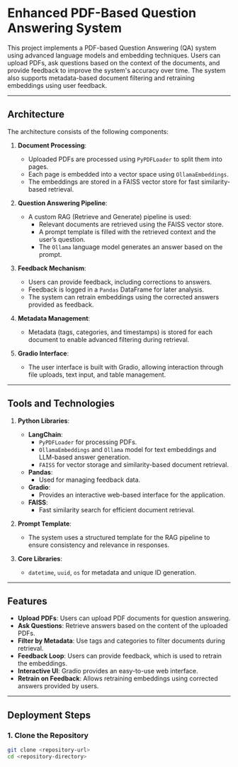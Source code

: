 # Enhanced PDF-Based Question Answering System

This project implements a PDF-based Question Answering (QA) system using advanced language models and embedding techniques. Users can upload PDFs, ask questions based on the context of the documents, and provide feedback to improve the system's accuracy over time. The system also supports metadata-based document filtering and retraining embeddings using user feedback.

---

## **Architecture**

The architecture consists of the following components:

1. **Document Processing**:
   - Uploaded PDFs are processed using `PyPDFLoader` to split them into pages.
   - Each page is embedded into a vector space using `OllamaEmbeddings`.
   - The embeddings are stored in a FAISS vector store for fast similarity-based retrieval.

2. **Question Answering Pipeline**:
   - A custom RAG (Retrieve and Generate) pipeline is used:
     - Relevant documents are retrieved using the FAISS vector store.
     - A prompt template is filled with the retrieved context and the user’s question.
     - The `Ollama` language model generates an answer based on the prompt.

3. **Feedback Mechanism**:
   - Users can provide feedback, including corrections to answers.
   - Feedback is logged in a `Pandas` DataFrame for later analysis.
   - The system can retrain embeddings using the corrected answers provided as feedback.

4. **Metadata Management**:
   - Metadata (tags, categories, and timestamps) is stored for each document to enable advanced filtering during retrieval.

5. **Gradio Interface**:
   - The user interface is built with Gradio, allowing interaction through file uploads, text input, and table management.

---

## **Tools and Technologies**

1. **Python Libraries**:
   - **LangChain**:
     - `PyPDFLoader` for processing PDFs.
     - `OllamaEmbeddings` and `Ollama` model for text embeddings and LLM-based answer generation.
     - `FAISS` for vector storage and similarity-based document retrieval.
   - **Pandas**:
     - Used for managing feedback data.
   - **Gradio**:
     - Provides an interactive web-based interface for the application.
   - **FAISS**:
     - Fast similarity search for efficient document retrieval.

2. **Prompt Template**:
   - The system uses a structured template for the RAG pipeline to ensure consistency and relevance in responses.

3. **Core Libraries**:
   - `datetime`, `uuid`, `os` for metadata and unique ID generation.

---

## **Features**

- **Upload PDFs**: Users can upload PDF documents for question answering.
- **Ask Questions**: Retrieve answers based on the content of the uploaded PDFs.
- **Filter by Metadata**: Use tags and categories to filter documents during retrieval.
- **Feedback Loop**: Users can provide feedback, which is used to retrain the embeddings.
- **Interactive UI**: Gradio provides an easy-to-use web interface.
- **Retrain on Feedback**: Allows retraining embeddings using corrected answers provided by users.

---

## **Deployment Steps**

### 1. **Clone the Repository**
```bash
git clone <repository-url>
cd <repository-directory>
